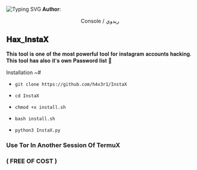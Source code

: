 ![Typing SVG](https://readme-typing-svg.demolab.com?font=Fira+Code&pause=1000&color=00F709&width=435&lines=ADVANCED+INSTAGRAM+BRUTEFORCE+ATTACK)
𝐀𝐮𝐭𝐡𝐨𝐫:
<p align="center">
Console / ريدوي 

## 𝐇𝐚𝐱_𝐈𝐧𝐬𝐭𝐚𝐗

𝐓𝐡𝐢𝐬 𝐭𝐨𝐨𝐥 𝐢𝐬 𝐨𝐧𝐞 𝐨𝐟 𝐭𝐡𝐞 𝐦𝐨𝐬𝐭 𝐩𝐨𝐰𝐞𝐫𝐟𝐮𝐥 𝐭𝐨𝐨𝐥 𝐟𝐨𝐫 𝐢𝐧𝐬𝐭𝐚𝐠𝐫𝐚𝐦 𝐚𝐜𝐜𝐨𝐮𝐧𝐭𝐬 𝐡𝐚𝐜𝐤𝐢𝐧𝐠.
𝐓𝐡𝐢𝐬 𝐭𝐨𝐨𝐥 𝐡𝐚𝐬 𝐚𝐥𝐬𝐨 𝐢𝐭'𝐬 𝐨𝐰𝐧 𝐏𝐚𝐬𝐬𝐰𝐨𝐫𝐝 𝐥𝐢𝐬𝐭 📑


Installation ~#

* `git clone https://github.com/h4x3r1/InstaX`

* `cd InstaX`
 
* `chmod +x install.sh`

* `bash install.sh`

* `python3 InstaX.py`

### Use Tor In Another Session Of TermuX


### ( FREE OF COST )
